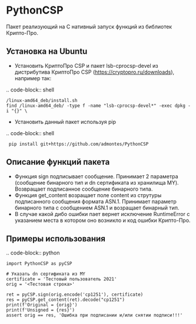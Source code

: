 # PythonCSP
Пакет реализующий на C нативный запуск функций из библиотек Крипто-Про.


Установка на Ubuntu
-------------------
* Установить КриптоПро CSP и пакет lsb-cprocsp-devel из дистрибутива КриптоПро CSP (https://cryptopro.ru/downloads), например так:

.. code-block:: shell

    /linux-amd64_deb/install.sh
    find /linux-amd64_deb/ -type f -name "lsb-cprocsp-devel*" -exec dpkg -i "{}" \

* Установить данный пакет используя pip 

.. code-block:: shell

     pip install git+https://github.com/admontes/PythonCSP
     
Описание функций пакета
-----------------------
* Функция sign подписывает сообщение. Принимает 2 параметра (сообщение бинарного тип и dn сертификата из хранилища MY). Возвращает подписанное сообщение бинарного типа.
* Функция get_content возращает поле content из струтуры подписанного сообщения формата ASN.1. Принимает параметр бинарного типа с сообщением ASN.1 и возращает бинарный тип.
* В случае какой дибо ошибки пает вернет исключение RuntimeError с указанием места в котором оно возникло и код ошибки Крипто-Про.
     
Примеры использования
---------------------
.. code-block:: python

    import PythonCSP as pyCSP

    # Указать dn сертификата из MY
    certificate = 'Тестовый пользователь 2021'
    orig = '<Тестовая строка>'

    ret = pyCSP.sign(orig.encode('cp1251'), certificate)
    res = pyCSP.get_content(ret).decode("cp1251")
    print(f'Original = {orig}')
    print(f'Unsigned = {res}')
    assert orig == res, 'Ошибка при подписании и/или снятии подписи!!!'
